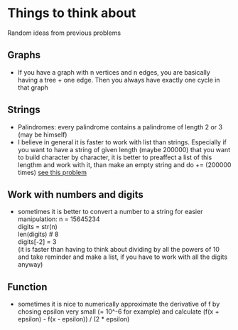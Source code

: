 # Things to think about
Random ideas from previous problems


## Graphs
* If you have a graph with n vertices and n edges, you are basically having a tree + one edge. Then you always have exactly one cycle in that graph

## Strings
* Palindromes: every palindrome contains a palindrome of length 2 or 3 (may be himself)
* I believe in general it is faster to work with list than strings. Especially if you want to have a string of given length (maybe 200000) that you want to build character by character, it is better to preaffect a list of this lengthm and work with it, than make an empty string and do += (200000 times)  [see this problem](https://codeforces.com/contest/1503/problem/A)

## Work with numbers and digits
* sometimes it is better to convert a number to a string for easier manipulation:
n = 15645234 <br>
digits = str(n) <br>
len(digits) # 8 <br>
digits[-2] = 3 <br>
(it is faster than having to think about dividing by all the powers of 10 and take reminder and make a list, if you have to work with all the digits anyway)

## Function
* sometimes it is nice to numerically approximate the derivative of f
by chosing epsilon very small (= 10^-6 for example) 
and calculate (f(x + epsilon) - f(x - epsilon)) / (2 * epsilon)

